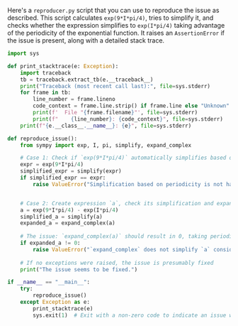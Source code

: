 Here's a `reproducer.py` script that you can use to reproduce the issue as described. This script calculates `exp(9*I*pi/4)`, tries to simplify it, and checks whether the expression simplifies to `exp(I*pi/4)` taking advantage of the periodicity of the exponential function. It raises an `AssertionError` if the issue is present, along with a detailed stack trace.

```python
import sys

def print_stacktrace(e: Exception):
    import traceback
    tb = traceback.extract_tb(e.__traceback__)
    print("Traceback (most recent call last):", file=sys.stderr)
    for frame in tb:
        line_number = frame.lineno
        code_context = frame.line.strip() if frame.line else "Unknown"
        print(f'  File "{frame.filename}"', file=sys.stderr)
        print(f"    {line_number}: {code_context}", file=sys.stderr)
    print(f"{e.__class__.__name__}: {e}", file=sys.stderr)

def reproduce_issue():
    from sympy import exp, I, pi, simplify, expand_complex

    # Case 1: Check if `exp(9*I*pi/4)` automatically simplifies based on its periodicity
    expr = exp(9*I*pi/4)
    simplified_expr = simplify(expr)
    if simplified_expr == expr:
        raise ValueError("Simplification based on periodicity is not happening for `exp(9*I*pi/4)`.")


    # Case 2: Create expression `a`, check its simplification and expansion
    a = exp(9*I*pi/4) - exp(I*pi/4)
    simplified_a = simplify(a)
    expanded_a = expand_complex(a)
    
    # The issue: `expand_complex(a)` should result in 0, taking periodicity into account
    if expanded_a != 0:
        raise ValueError("`expand_complex` does not simplify `a` considering the periodicity.")
    
    # If no exceptions were raised, the issue is presumably fixed
    print("The issue seems to be fixed.")

if __name__ == "__main__":
    try:
        reproduce_issue()
    except Exception as e:
        print_stacktrace(e)
        sys.exit(1)  # Exit with a non-zero code to indicate an issue was found
```